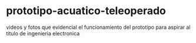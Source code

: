 # prototipo-acuatico-teleoperado
videos y fotos que evidencial el funcionamiento del prototipo para aspirar al titulo de ingenieria electronica 
